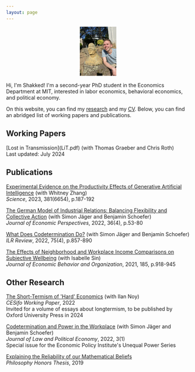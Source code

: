 ```yaml
---
layout: page
---
```


<div align="center"> 
  <img src="shakkednoy.jpg" width="20%" /> 
</div>

Hi, I'm Shakked! I'm a second-year PhD student in the Economics Department at MIT, interested in labor economics, behavioral economics, and political economy.

On this website, you can find my [research](http://shakkednoy.com/research/) and my [CV](http://shakkednoy.com/cv.pdf). Below, you can find an abridged list of working papers and publications.

<h2> Working Papers </h2>
[Lost in Transmission](LiT.pdf) (with Thomas Graeber and Chris Roth)<br/>
Last updated: July 2024

<h2> Publications </h2>

[Experimental Evidence on the Productivity Effects of Generative Artificial Intelligence](Noy%20Zhang%20NBER%20SI.pdf) (with Whitney Zhang)<br/>
_Science_, 2023, 381(6654), p.187-192

[The German Model of Industrial Relations: Balancing Flexibility and Collective Action](jep_germany.pdf) (with Simon Jäger and Benjamin Schoefer)<br/>
_Journal of Economic Perspectives_, 2022, 36(4), p.53-80

[What Does Codetermination Do?](wdcd_ilrr.pdf) (with Simon Jäger and Benjamin Schoefer)<br/>
_ILR Review_, 2022, 75(4), p.857-890<br/> 

[The Effects of Neighborhood and Workplace Income Comparisons on Subjective Wellbeing](thesis_jeboR2.pdf) (with Isabelle Sin)<br/>
_Journal of Economic Behavior and Organization_, 2021, 185, p.918-945<br/>

<h2> Other Research </h2>

[The Short-Termism of 'Hard' Economics](longtermism.pdf) (with Ilan Noy)<br/>
_CESifo Working Paper_, 2022<br/>
Invited for a volume of essays about longtermism, to be published by Oxford University Press in 2024<br/>

[Codetermination and Power in the Workplace](epi_21.pdf) (with Simon Jäger and Benjamin Schoefer)<br/>
_Journal of Law and Political Economy_, 2022, 3(1)<br/>
Special issue for the Economic Policy Institute's Unequal Power Series<br/>

[Explaining the Reliability of our Mathematical Beliefs](phil489.pdf)<br/>
_Philosophy Honors Thesis_, 2019<br/>







